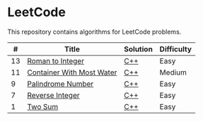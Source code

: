 # LeetCode 

This repository contains algorithms for LeetCode problems. 

| #    | Title                                                        | Solution                                                     | Difficulty |
| ---- | ------------------------------------------------------------ | ------------------------------------------------------------ | ---------- |
| 13   | [Roman to Integer](<https://leetcode.com/problems/roman-to-integer/>) | [C++](.\algorithms\romantoInteger\romantoInteger.cpp)        | Easy       |
| 11   | [Container With Most Water](<https://leetcode.com/problems/container-with-most-water/>) | [C++](.\algorithms\containerMostWater\containerMostWater.cpp) | Medium     |
| 9    | [Palindrome Number](<https://leetcode.com/problems/palindrome-number/>) | [C++](.\algorithms\palindromeNumber\palindromeNumber.cpp)    | Easy       |
| 7    | [Reverse Integer](<https://leetcode.com/problems/reverse-integer/>) | [C++](./algorithms/reverseInteger/reverseInteger.cpp)        | Easy       |
| 1    | [Two Sum](<https://leetcode.com/problems/two-sum/>)          | [C++](./algorithms/twoSum/twoSum.cpp)                        | Easy       |





